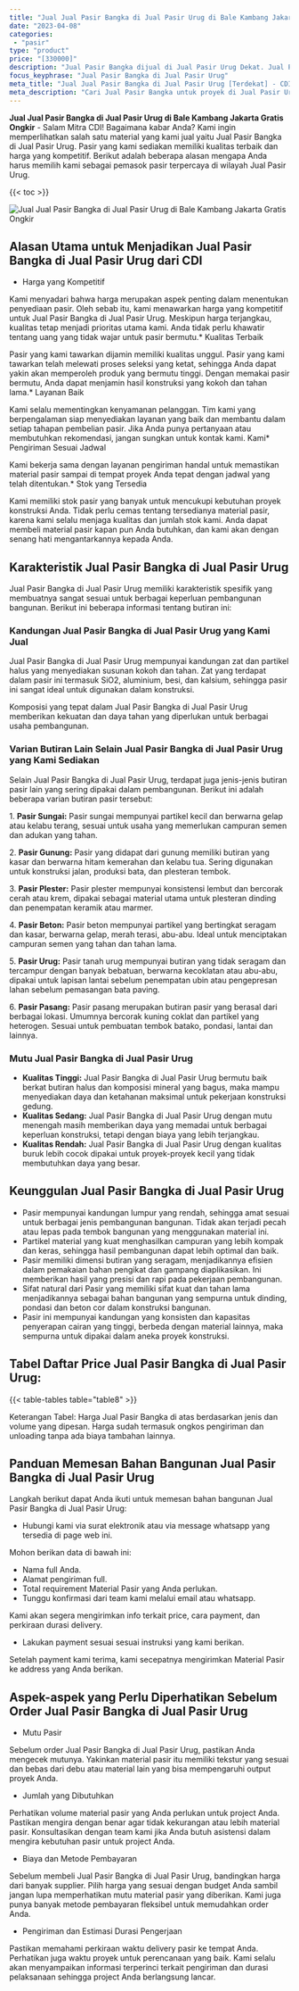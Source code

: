 ```yaml
---
title: "Jual Jual Pasir Bangka di Jual Pasir Urug di Bale Kambang Jakarta Gratis Ongkir"
date: "2023-04-08"
categories:
 - "pasir"
type: "product"
price: "[330000]"
description: "Jual Pasir Bangka dijual di Jual Pasir Urug Dekat. Jual Pasir Bangka ini sering digunakan dalam proyek konstruksi sebagai bahan campuran yang terpilih dan bersih. Hubungi kami untuk informasi lebih lanjut."
focus_keyphrase: "Jual Pasir Bangka di Jual Pasir Urug"
meta_title: "Jual Jual Pasir Bangka di Jual Pasir Urug [Terdekat] - CDI"
meta_description: "Cari Jual Pasir Bangka untuk proyek di Jual Pasir Urug? Kami menyediakan Jual Pasir Bangka berkualitas untuk bahan campuran. Segera dapatkan penawaran terbaik."
---
```


**Jual Jual Pasir Bangka di Jual Pasir Urug di Bale Kambang Jakarta Gratis Ongkir** - Salam Mitra CDI! Bagaimana kabar Anda? Kami ingin memperlihatkan salah satu material yang kami jual yaitu Jual Pasir Bangka di Jual Pasir Urug. Pasir yang kami sediakan memiliki kualitas terbaik dan harga yang kompetitif. Berikut adalah beberapa alasan mengapa Anda harus memilih kami sebagai pemasok pasir terpercaya di wilayah Jual Pasir Urug.

{{< toc >}}

![Jual Jual Pasir Bangka di Jual Pasir Urug di Bale Kambang Jakarta Gratis Ongkir](/images/pasir/pasir-bangunan-40.jpg)

## Alasan Utama untuk Menjadikan Jual Pasir Bangka di Jual Pasir Urug dari CDI

*   Harga yang Kompetitif

Kami menyadari bahwa harga merupakan aspek penting dalam menentukan penyediaan pasir. Oleh sebab itu, kami menawarkan harga yang kompetitif untuk Jual Pasir Bangka di Jual Pasir Urug. Meskipun harga terjangkau, kualitas tetap menjadi prioritas utama kami. Anda tidak perlu khawatir tentang uang yang tidak wajar untuk pasir bermutu.*   Kualitas Terbaik

Pasir yang kami tawarkan dijamin memiliki kualitas unggul. Pasir yang kami tawarkan telah melewati proses seleksi yang ketat, sehingga Anda dapat yakin akan memperoleh produk yang bermutu tinggi. Dengan memakai pasir bermutu, Anda dapat menjamin hasil konstruksi yang kokoh dan tahan lama.*   Layanan Baik

Kami selalu mementingkan kenyamanan pelanggan. Tim kami yang berpengalaman siap menyediakan layanan yang baik dan membantu dalam setiap tahapan pembelian pasir. Jika Anda punya pertanyaan atau membutuhkan rekomendasi, jangan sungkan untuk kontak kami. Kami*   Pengiriman Sesuai Jadwal

Kami bekerja sama dengan layanan pengiriman handal untuk memastikan material pasir sampai di tempat proyek Anda tepat dengan jadwal yang telah ditentukan.*   Stok yang Tersedia

Kami memiliki stok pasir yang banyak untuk mencukupi kebutuhan proyek konstruksi Anda. Tidak perlu cemas tentang tersedianya material pasir, karena kami selalu menjaga kualitas dan jumlah stok kami. Anda dapat membeli material pasir kapan pun Anda butuhkan, dan kami akan dengan senang hati mengantarkannya kepada Anda. 

## Karakteristik Jual Pasir Bangka di Jual Pasir Urug

Jual Pasir Bangka di Jual Pasir Urug memiliki karakteristik spesifik yang membuatnya sangat sesuai untuk berbagai keperluan pembangunan bangunan. Berikut ini beberapa informasi tentang butiran ini:

### Kandungan Jual Pasir Bangka di Jual Pasir Urug yang Kami Jual

Jual Pasir Bangka di Jual Pasir Urug mempunyai kandungan zat dan partikel halus yang menyediakan susunan kokoh dan tahan. Zat yang terdapat dalam pasir ini termasuk SiO2, aluminium, besi, dan kalsium, sehingga pasir ini sangat ideal untuk digunakan dalam konstruksi.

Komposisi yang tepat dalam Jual Pasir Bangka di Jual Pasir Urug memberikan kekuatan dan daya tahan yang diperlukan untuk berbagai usaha pembangunan.

### Varian Butiran Lain Selain Jual Pasir Bangka di Jual Pasir Urug yang Kami Sediakan

Selain Jual Pasir Bangka di Jual Pasir Urug, terdapat juga jenis-jenis butiran pasir lain yang sering dipakai dalam pembangunan. Berikut ini adalah beberapa varian butiran pasir tersebut:

1\.  **Pasir Sungai:** Pasir sungai mempunyai partikel kecil dan berwarna gelap atau kelabu terang, sesuai untuk usaha yang memerlukan campuran semen dan adukan yang tahan.

2\.  **Pasir Gunung:** Pasir yang didapat dari gunung memiliki butiran yang kasar dan berwarna hitam kemerahan dan kelabu tua. Sering digunakan untuk konstruksi jalan, produksi bata, dan plesteran tembok.

3\.  **Pasir Plester:** Pasir plester mempunyai konsistensi lembut dan bercorak cerah atau krem, dipakai sebagai material utama untuk plesteran dinding dan penempatan keramik atau marmer.

4\.  **Pasir Beton:** Pasir beton mempunyai partikel yang bertingkat seragam dan kasar, berwarna gelap, merah terasi, abu-abu. Ideal untuk menciptakan campuran semen yang tahan dan tahan lama.

5\.  **Pasir Urug:** Pasir tanah urug mempunyai butiran yang tidak seragam dan tercampur dengan banyak bebatuan, berwarna kecoklatan atau abu-abu, dipakai untuk lapisan lantai sebelum penempatan ubin atau pengepresan lahan sebelum pemasangan bata paving.

6\.  **Pasir Pasang:** Pasir pasang merupakan butiran pasir yang berasal dari berbagai lokasi. Umumnya bercorak kuning coklat dan partikel yang heterogen. Sesuai untuk pembuatan tembok batako, pondasi, lantai dan lainnya.

### Mutu Jual Pasir Bangka di Jual Pasir Urug

*   **Kualitas Tinggi:** Jual Pasir Bangka di Jual Pasir Urug bermutu baik berkat butiran halus dan komposisi mineral yang bagus, maka mampu menyediakan daya dan ketahanan maksimal untuk pekerjaan konstruksi gedung.
*   **Kualitas Sedang:** Jual Pasir Bangka di Jual Pasir Urug dengan mutu menengah masih memberikan daya yang memadai untuk berbagai keperluan konstruksi, tetapi dengan biaya yang lebih terjangkau.
*   **Kualitas Rendah:** Jual Pasir Bangka di Jual Pasir Urug dengan kualitas buruk lebih cocok dipakai untuk proyek-proyek kecil yang tidak membutuhkan daya yang besar.

## Keunggulan Jual Pasir Bangka di Jual Pasir Urug

*   Pasir mempunyai kandungan lumpur yang rendah, sehingga amat sesuai untuk berbagai jenis pembangunan bangunan. Tidak akan terjadi pecah atau lepas pada tembok bangunan yang menggunakan material ini.
*   Partikel material yang kuat menghasilkan campuran yang lebih kompak dan keras, sehingga hasil pembangunan dapat lebih optimal dan baik.
*   Pasir memiliki dimensi butiran yang seragam, menjadikannya efisien dalam pemakaian bahan pengikat dan gampang diaplikasikan. Ini memberikan hasil yang presisi dan rapi pada pekerjaan pembangunan.
*   Sifat natural dari Pasir yang memiliki sifat kuat dan tahan lama menjadikannya sebagai bahan bangunan yang sempurna untuk dinding, pondasi dan beton cor dalam konstruksi bangunan.
*   Pasir ini mempunyai kandungan yang konsisten dan kapasitas penyerapan cairan yang tinggi, berbeda dengan material lainnya, maka sempurna untuk dipakai dalam aneka proyek konstruksi.

## Tabel Daftar Price Jual Pasir Bangka di Jual Pasir Urug:

{{< table-tables table="table8" >}}

Keterangan Tabel: Harga Jual Pasir Bangka di atas berdasarkan jenis dan volume yang dipesan. Harga sudah termasuk ongkos pengiriman dan unloading tanpa ada biaya tambahan lainnya.

## Panduan Memesan Bahan Bangunan Jual Pasir Bangka di Jual Pasir Urug

Langkah berikut dapat Anda ikuti untuk memesan bahan bangunan Jual Pasir Bangka di Jual Pasir Urug:

*   Hubungi kami via surat elektronik atau via message whatsapp yang tersedia di page web ini.

Mohon berikan data di bawah ini:

*   Nama full Anda.
*   Alamat pengiriman full.
*   Total requirement Material Pasir yang Anda perlukan.
*   Tunggu konfirmasi dari team kami melalui email atau whatsapp.

Kami akan segera mengirimkan info terkait price, cara payment, dan perkiraan durasi delivery.
*   Lakukan payment sesuai sesuai instruksi yang kami berikan.

Setelah payment kami terima, kami secepatnya mengirimkan Material Pasir ke address yang Anda berikan.

## Aspek-aspek yang Perlu Diperhatikan Sebelum Order Jual Pasir Bangka di Jual Pasir Urug

*   Mutu Pasir

Sebelum order Jual Pasir Bangka di Jual Pasir Urug, pastikan Anda mengecek mutunya. Yakinkan material pasir itu memiliki tekstur yang sesuai dan bebas dari debu atau material lain yang bisa mempengaruhi output proyek Anda.
*   Jumlah yang Dibutuhkan

Perhatikan volume material pasir yang Anda perlukan untuk project Anda. Pastikan mengira dengan benar agar tidak kekurangan atau lebih material pasir. Konsultasikan dengan team kami jika Anda butuh asistensi dalam mengira kebutuhan pasir untuk project Anda.
*   Biaya dan Metode Pembayaran

Sebelum membeli Jual Pasir Bangka di Jual Pasir Urug, bandingkan harga dari banyak supplier. Pilih harga yang sesuai dengan budget Anda sambil jangan lupa memperhatikan mutu material pasir yang diberikan. Kami juga punya banyak metode pembayaran fleksibel untuk memudahkan order Anda.
*   Pengiriman dan Estimasi Durasi Pengerjaan

Pastikan memahami perkiraan waktu delivery pasir ke tempat Anda. Perhatikan juga waktu proyek untuk perencanaan yang baik. Kami selalu akan menyampaikan informasi terperinci terkait pengiriman dan durasi pelaksanaan sehingga project Anda berlangsung lancar.